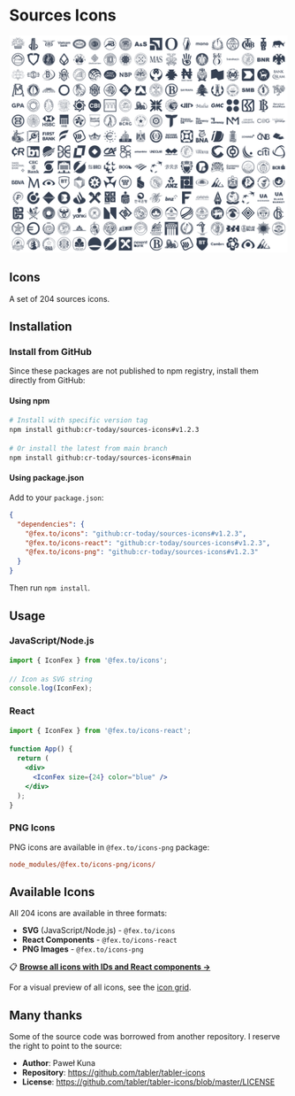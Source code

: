 # Sources Icons

<p align="center">
  <picture>
    <source media="(prefers-color-scheme: dark)" srcset="https://github.com/fex-to/provider-icons/blob/main/.github/icons-dark@2x.png?raw=true">
    <source media="(prefers-color-scheme: light)" srcset="https://github.com/fex-to/provider-icons/blob/main/.github/icons@2x.png?raw=true">
    <img src="https://github.com/fex-to/provider-icons/blob/main/.github/icons@2x.png?raw=true" alt="Sources Icons preview" width="840">
  </picture>
</p>

## Icons

A set of <!--icons-count-->204<!--/icons-count--> sources icons.

## Installation

### Install from GitHub

Since these packages are not published to npm registry, install them directly from GitHub:

#### Using npm

```bash
# Install with specific version tag
npm install github:cr-today/sources-icons#v1.2.3

# Or install the latest from main branch
npm install github:cr-today/sources-icons#main
```

#### Using package.json

Add to your `package.json`:

```json
{
  "dependencies": {
    "@fex.to/icons": "github:cr-today/sources-icons#v1.2.3",
    "@fex.to/icons-react": "github:cr-today/sources-icons#v1.2.3",
    "@fex.to/icons-png": "github:cr-today/sources-icons#v1.2.3"
  }
}
```

Then run `npm install`.

## Usage

### JavaScript/Node.js

```javascript
import { IconFex } from '@fex.to/icons';

// Icon as SVG string
console.log(IconFex);
```

### React

```jsx
import { IconFex } from '@fex.to/icons-react';

function App() {
  return (
    <div>
      <IconFex size={24} color="blue" />
    </div>
  );
}
```

### PNG Icons

PNG icons are available in `@fex.to/icons-png` package:

```ini
node_modules/@fex.to/icons-png/icons/
```

## Available Icons

All <!--icons-count-->204<!--/icons-count--> icons are available in three formats:

- **SVG** (JavaScript/Node.js) - `@fex.to/icons`
- **React Components** - `@fex.to/icons-react`
- **PNG Images** - `@fex.to/icons-png`

📋 **[Browse all icons with IDs and React components →](PREVIEW.md)**

For a visual preview of all icons, see the [icon grid](.github/icons@2x.png).

## Many thanks

Some of the source code was borrowed from another repository. I reserve the right to point to the source:

- **Author**: Paweł Kuna
- **Repository**: https://github.com/tabler/tabler-icons
- **License**: https://github.com/tabler/tabler-icons/blob/master/LICENSE
